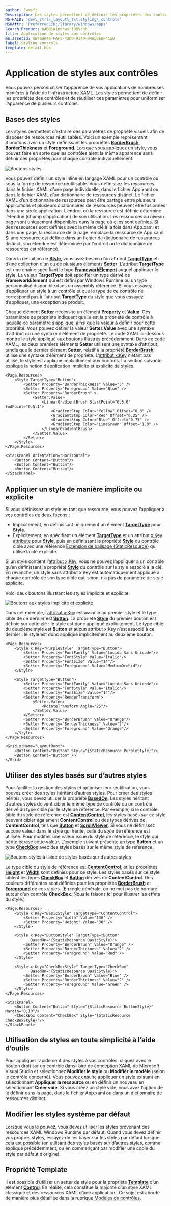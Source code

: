 ```yaml
---
author: Jwmsft
Description: Les styles permettent de définir les propriétés des contrôles et de réutiliser ces paramètres pour uniformiser l’apparence de plusieurs contrôles.
MS-HAID: 'dev\_ctrl\_layout\_txt.styling\_controls'
MSHAttr: 'PreferredLib:/library/windows/apps'
Search.Product: eADQiWindows 10XVcnh
title: Application de styles aux contrôles
ms.assetid: AB469A46-FAF5-42D0-9340-948D0EDF4150
label: Styling controls
template: detail.hbs
---
```


# Application de styles aux contrôles



Vous pouvez personnaliser l’apparence de vos applications de nombreuses manières à l’aide de l’infrastructure XAML. Les styles permettent de définir les propriétés des contrôles et de réutiliser ces paramètres pour uniformiser l’apparence de plusieurs contrôles.

## Bases des styles


Les styles permettent d’extraire des paramètres de propriété visuels afin de disposer de ressources réutilisables. Voici un exemple représentant 3 boutons avec un style définissant les propriétés [**BorderBrush**](https://msdn.microsoft.com/library/windows/apps/br209397), [**BorderThickness**](https://msdn.microsoft.com/library/windows/apps/br209399) et [**Foreground**](https://msdn.microsoft.com/library/windows/apps/br209414). Lorsque vous appliquez un style, vous pouvez faire en sorte que les contrôles aient la même apparence sans définir ces propriétés pour chaque contrôle individuellement.

![Boutons stylés](images/styles-rainbow-buttons.png)

Vous pouvez définir un style inline en langage XAML pour un contrôle ou sous la forme de ressource réutilisable. Vous définissez les ressources dans le fichier XAML d’une page individuelle, dans le fichier App.xaml ou dans le fichier XAML d’un dictionnaire de ressources distinct. Le fichier XAML d’un dictionnaire de ressources peut être partagé entre plusieurs applications et plusieurs dictionnaires de ressources peuvent être fusionnés dans une seule application. L’endroit où la ressource est définie détermine l’étendue (champ d’application) de son utilisation. Les ressources au niveau page sont uniquement disponibles dans la page où elles sont définies. Si des ressources sont définies avec la même clé à la fois dans App.xaml et dans une page, la ressource de la page remplace la ressource de App.xaml. Si une ressource est définie dans un fichier de dictionnaire de ressources distinct, son étendue est déterminée par l’endroit où le dictionnaire de ressources est référencé.

Dans la définition de [**Style**](https://msdn.microsoft.com/library/windows/apps/br208849), vous avez besoin d’un attribut [**TargetType**](https://msdn.microsoft.com/library/windows/apps/br208857) et d’une collection d’un ou de plusieurs éléments [**Setter**](https://msdn.microsoft.com/library/windows/apps/br208817). L’attribut **TargetType** est une chaîne spécifiant le type [**FrameworkElement**](https://msdn.microsoft.com/library/windows/apps/br208706) auquel appliquer le style. La valeur **TargetType** doit spécifier un type dérivé de **FrameworkElement** qui est défini par Windows Runtime ou un type personnalisé disponible dans un assembly référencé. Si vous essayez d’appliquer un style à un contrôle et que le type de ce contrôle ne correspond pas à l’attribut **TargetType** du style que vous essayez d’appliquer, une exception se produit.

Chaque élément [**Setter**](https://msdn.microsoft.com/library/windows/apps/br208817) nécessite un élément [**Property**](https://msdn.microsoft.com/library/windows/apps/br208836) et [**Value**](https://msdn.microsoft.com/library/windows/apps/br208838). Ces paramètres de propriété indiquent quelle est la propriété de contrôle à laquelle ce paramètre s’applique, ainsi que la valeur à définir pour cette propriété. Vous pouvez définir la valeur **Setter.Value** avec une syntaxe d’attribut ou une syntaxe d’élément de propriété. Le code XAML ci-dessous montre le style appliqué aux boutons illustrés précédemment. Dans ce code XAML, les deux premiers éléments **Setter** utilisent une syntaxe d’attribut, tandis que le dernier élément **Setter**, relatif à la propriété [**BorderBrush**](https://msdn.microsoft.com/library/windows/apps/br209397), utilise une syntaxe d’élément de propriété. L’[attribut x:Key](../xaml-platform/x-key-attribute.md) n’étant pas utilisé, le style est appliqué implicitement aux boutons. La section suivante explique la notion d’application implicite et explicite de styles.

```XAML
<Page.Resources>
    <Style TargetType="Button">
        <Setter Property="BorderThickness" Value="5" />
        <Setter Property="Foreground" Value="Blue" />
        <Setter Property="BorderBrush" >
            <Setter.Value>
                <LinearGradientBrush StartPoint="0.5,0" EndPoint="0.5,1">
                    <GradientStop Color="Yellow" Offset="0.0" />
                    <GradientStop Color="Red" Offset="0.25" />
                    <GradientStop Color="Blue" Offset="0.75" />
                    <GradientStop Color="LimeGreen" Offset="1.0" />
                </LinearGradientBrush>
            </Setter.Value>
        </Setter>
    </Style>
</Page.Resources>

<StackPanel Orientation="Horizontal">
    <Button Content="Button"/>
    <Button Content="Button"/>
    <Button Content="Button"/>
</StackPanel>
```

## Appliquer un style de manière implicite ou explicite

Si vous définissez un style en tant que ressource, vous pouvez l’appliquer à vos contrôles de deux façons :

-   Implicitement, en définissant uniquement un élément [**TargetType**](https://msdn.microsoft.com/library/windows/apps/br208857) pour [**Style**](https://msdn.microsoft.com/library/windows/apps/br208849).
-   Explicitement, en spécifiant un élément [**TargetType**](https://msdn.microsoft.com/library/windows/apps/br208857) et un attribut [x:Key attribute](../xaml-platform/x-key-attribute.md) pour [**Style**](https://msdn.microsoft.com/library/windows/apps/br208849), puis en définissant la propriété [**Style**](https://msdn.microsoft.com/library/windows/apps/br208743) du contrôle cible avec une référence [Extension de balisage {StaticResource}](https://msdn.microsoft.com/library/windows/apps/mt185588) qui utilise la clé explicite.

Si un style contient l’[attribut x:Key](../xaml-platform/x-key-attribute.md), vous ne pouvez l’appliquer à un contrôle qu’en définissant la propriété [**Style**](https://msdn.microsoft.com/library/windows/apps/br208743) du contrôle sur le style associé à la clé. En revanche, un style sans attribut x:Key est automatiquement appliqué à chaque contrôle de son type cible qui, sinon, n’a pas de paramètre de style explicite.

Voici deux boutons illustrant les styles implicite et explicite.

![Boutons aux styles implicite et explicite](images/styles-buttons-implicit-explicit.png)

Dans cet exemple, l’[attribut x:Key](../xaml-platform/x-key-attribute.md) est associé au premier style et le type cible de ce dernier est [**Button**](https://msdn.microsoft.com/library/windows/apps/br209265). La propriété [**Style**](https://msdn.microsoft.com/library/windows/apps/br208743) du premier bouton est définie sur cette clé : le style est donc appliqué explicitement. Le type cible du deuxième style est **Button** et aucun attribut x:Key n’est associé à ce dernier : le style est donc appliqué implicitement au deuxième bouton.

```XAML
<Page.Resources>
    <Style x:Key="PurpleStyle" TargetType="Button">
        <Setter Property="FontFamily" Value="Lucida Sans Unicode"/>
        <Setter Property="FontStyle" Value="Italic"/>
        <Setter Property="FontSize" Value="14"/>
        <Setter Property="Foreground" Value="MediumOrchid"/>
    </Style>

    <Style TargetType="Button">
        <Setter Property="FontFamily" Value="Lucida Sans Unicode"/>
        <Setter Property="FontStyle" Value="Italic"/>
        <Setter Property="FontSize" Value="14"/>
        <Setter Property="RenderTransform">
            <Setter.Value>
                <RotateTransform Angle="25"/>
            </Setter.Value>
        </Setter>
        <Setter Property="BorderBrush" Value="Orange"/>
        <Setter Property="BorderThickness" Value="2"/>
        <Setter Property="Foreground" Value="Orange"/>
    </Style>
</Page.Resources>

<Grid x:Name="LayoutRoot">
    <Button Content="Button" Style="{StaticResource PurpleStyle}"/>
    <Button Content="Button" />
</Grid>
```

## Utiliser des styles basés sur d’autres styles

Pour faciliter la gestion des styles et optimiser leur réutilisation, vous pouvez créer des styles héritant d’autres styles. Pour créer des styles hérités, vous devez utiliser la propriété [**BasedOn**](https://msdn.microsoft.com/library/windows/apps/br208852). Les styles héritant d’autres styles doivent cibler le même type de contrôle ou un contrôle dérivé du type ciblé par le style de référence. Par exemple, si le contrôle cible du style de référence est [**ContentControl**](https://msdn.microsoft.com/library/windows/apps/br209365), les styles basés sur ce style peuvent cibler également **ContentControl** ou des types dérivés de **ContentControl**, tels que [**Button**](https://msdn.microsoft.com/library/windows/apps/br209265) et [**ScrollViewer**](https://msdn.microsoft.com/library/windows/apps/br209527). Si vous ne définissez aucune valeur dans le style qui hérite, celle du style de référence est utilisée. Pour modifier une valeur issue du style de référence, le style qui hérite écrase cette valeur. L’exemple suivant présente un type **Button** et un type [**CheckBox**](https://msdn.microsoft.com/library/windows/apps/br209316) avec des styles basés sur le même style de référence.

![Boutons stylés à l’aide de styles basés sur d’autres styles](images/styles-buttons-based-on.png)

Le type cible du style de référence est [**ContentControl**](https://msdn.microsoft.com/library/windows/apps/br209365), et les propriétés [**Height**](https://msdn.microsoft.com/library/windows/apps/br208718) et [**Width**](https://msdn.microsoft.com/library/windows/apps/br208751) sont définies pour ce style. Les styles basés sur ce style ciblent les types [**CheckBox**](https://msdn.microsoft.com/library/windows/apps/br209316) et [**Button**](https://msdn.microsoft.com/library/windows/apps/br209265) dérivés de **ContentControl**. Des couleurs différentes sont définies pour les propriétés [**BorderBrush**](https://msdn.microsoft.com/library/windows/apps/br209397) et [**Foreground**](https://msdn.microsoft.com/library/windows/apps/br209414) de ces styles. (En règle générale, on ne met pas de bordure autour d’un contrôle **CheckBox**. Nous le faisons ici pour illustrer les effets du style.)

```XAML
<Page.Resources>
    <Style x:Key="BasicStyle" TargetType="ContentControl">
        <Setter Property="Width" Value="130" />
        <Setter Property="Height" Value="30" />
    </Style>

    <Style x:Key="ButtonStyle" TargetType="Button" 
           BasedOn="{StaticResource BasicStyle}">
        <Setter Property="BorderBrush" Value="Orange" />
        <Setter Property="BorderThickness" Value="2" />
        <Setter Property="Foreground" Value="Red" />
    </Style>

    <Style x:Key="CheckBoxStyle" TargetType="CheckBox" 
           BasedOn="{StaticResource BasicStyle}">
        <Setter Property="BorderBrush" Value="Blue" />
        <Setter Property="BorderThickness" Value="2" />
        <Setter Property="Foreground" Value="Green" />
    </Style>
</Page.Resources>

<StackPanel>
    <Button Content="Button" Style="{StaticResource ButtonStyle}" Margin="0,10"/>
    <CheckBox Content="CheckBox" Style="{StaticResource CheckBoxStyle}"/>
</StackPanel>
```

## Utilisation de styles en toute simplicité à l’aide d’outils

Pour appliquer rapidement des styles à vos contrôles, cliquez avec le bouton droit sur un contrôle dans l’aire de conception XAML de Microsoft Visual Studio et sélectionnez **Modifier le style** ou **Modifier le modèle** (selon le contrôle concerné). Vous pouvez ensuite appliquer un style existant en sélectionnant **Appliquer la ressource** ou en définir un nouveau en sélectionnant **Créer vide**. Si vous créez un style vide, vous avez l’option de le définir dans la page, dans le fichier App.xaml ou dans un dictionnaire de ressources distinct.

## Modifier les styles système par défaut

Lorsque vous le pouvez, vous devez utiliser les styles provenant des ressources XAML Windows Runtime par défaut. Quand vous devez définir vos propres styles, essayez de les baser sur les styles par défaut lorsque cela est possible (en utilisant des styles basés sur d’autres styles, comme expliqué précédemment, ou en commençant par modifier une copie du style par défaut d’origine).

## Propriété Template

Il est possible d’utiliser un setter de style pour la propriété [**Template**](https://msdn.microsoft.com/library/windows/apps/br209465) d’un élément [**Control**](https://msdn.microsoft.com/library/windows/apps/br209390). En réalité, cela constitue la majorité d’un style XAML classique et des ressources XAML d’une application . Ce sujet est abordé de manière plus détaillée dans la rubrique [Modèles de contrôles](control-templates.md).



<!--HONumber=May16_HO2-->


